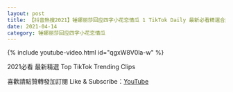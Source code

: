 ```yaml
---
layout: post
title: 【抖音熱搜2021】锤娜丽莎回应四字小花恋情瓜 1 TikTok Daily 最新必看精選合集2021 04 14
date: 2021-04-14
category: 锤娜丽莎回应四字小花恋情瓜
---
```


{% include youtube-video.html id="qgxW8V0la-w" %}

2021必看 最新精選 Top TikTok Trending Clips

喜歡請點贊轉發加訂閱 Like & Subscribe：[YouTube](https://www.youtube.com/channel/UCAoR7VcanIPd04uEq_GIylA/videos)

